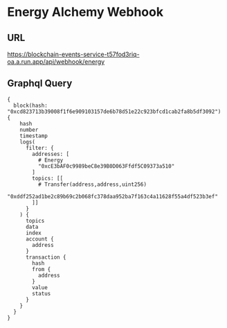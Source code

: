 # Energy Alchemy Webhook

## URL

https://blockchain-events-service-t57fod3riq-oa.a.run.app/api/webhook/energy

## Graphql Query

```
{
  block(hash: "0xcd823713b39008f1f6e909103157de6b78d51e22c923bfcd1cab2fa8b5df3092") {
    hash
    number
    timestamp
    logs(
      filter: {
        addresses: [
          # Energy
          "0xcE3bAF0c9989beC8e39B0D063Ffdf5C09373a510"
        ]
        topics: [[
          # Transfer(address,address,uint256)
          "0xddf252ad1be2c89b69c2b068fc378daa952ba7f163c4a11628f55a4df523b3ef"
        ]]
      }
    ) {
      topics
      data
      index
      account {
        address
      }
      transaction {
        hash
        from {
          address
        }
        value
        status
      }
    }
  }
}
```
